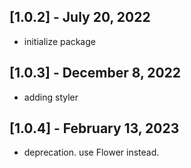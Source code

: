 ## [1.0.2] - July 20, 2022
* initialize package
## [1.0.3] - December 8, 2022
* adding styler

## [1.0.4] - February 13, 2023
* deprecation. use Flower instead.